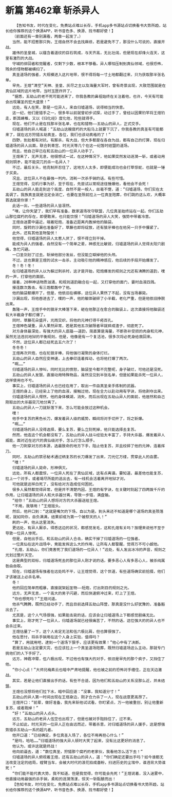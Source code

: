# 新篇 第462章 斩杀异人
        【告知书友，时代在变化，免费站点难以长存，手机app多书源站点切换看书大势所趋，站长给你推荐的这个换源APP，听书音色多、换源、找书都好使！】
       （前面还有一章别漏看，两章一起发了。）
       当然，能不招惹那只狗，王煊自然不会去找麻烦，若是避免不了，那没什么可说的，直接开战。
       雄伟的圣皇城，以蕴含着道纹的巨石筑成，与天齐高，无比壮阔，但是现在却烽火连天，这里有激烈的大战。
       守城的徘回者和觉醒者，仅剩下少数，根本不够看。异人哪怕压制到真仙领域，也很恐怖，残余的怪物都被横扫了。
       真圣道场的强者，大规模进入这片地带，恨不得将每一寸土地都翻过来，只为获取那半张名单。
       早先，王煊“清空”天神、圣皇、灰尽之主以及海量大军时，曾有奇景出现，大致范围就是在真仙区域的这片地带，当时玉匣炸开了。
       “据悉，五劫山的老不死可能进来了，你我各教的鼻祖始终在关注着他，也许，今天有可能会出现屠圣的宏大盛景！”
       远处，有人在笑，那是一位异人，来自归墟道场，说得相当的快意。
       这一纪，他们是猎手之一，很多年以前就曾初步试探，动过手了，曾经以因果钓竿将王煊钓走，断其嵴椎，又以《归化经》度化他，险些就得手。
       现在，他们不止是在找那半张名单，也在和猎物——五劫山的异人，正式交手。
       归墟道场的异人喊道：“五劫山这艘腐朽的大船马上就要下沉了，你我各教的真圣有可能都来了，就在远方狩猎五劫真圣，各位，我们也该动真格的了！”
       四野，到处都有对抗，有厮杀，有大战，但大多都是在各自为战，都有自己的打算，现在归墟道场的异人出面，联合刺青宫、时光天等几个在这一纪暂时结盟的道场。
       而且，他自己早已在和五劫山的一位异人动手了。
       王煊来了，无声无息，他很想试一试，在这种情况下，他如果突然发动涟漪一斩，或者动用规则铜矛，能不能突兀的杀一名异人？
       不过，最后关头，他克制并忍住了，这地方人太多，即便能成功也会打草惊蛇，也就是一锤子买卖。
       况且，这位异人不在最强一列内，消耗一次杀手锏的话，有些可惜。
       王煊觉得，见机行事为好，至于现在，先尝试以常规途径捶爆他，看他会不会死！
       五劫山的异人能走到这个高度，自然不是一般人，丝毫不憷，道：“归墟道场，你们实在太高调了。我族真圣就是注定会消亡，也要在圣殒前拉上一位真圣陪葬，你们跳的这么欢，大概率首选就是你家！”
       此话一出，一些道场的异人皆凛然。
       “嘿，让你失望了，我们早有准备，数家道场攻守联盟，几位真圣始终站在一起。你们五劫山那位腐朽的存在，即便敢来，也只能饮恨！”归墟道场的异人大笑，强势中带着冷意。
       王煊自迷雾中逼近，端着短炮，准备近距离内轰掉他的脑袋。
       同时，旋转的沙漏也准备好了，草藤也即将绽放，还有狼牙棒也在他另一只手中攥紧了。
       此外，还有其他圣物蛰伏！
       他觉得，归墟道场的异人太惹人厌了，恨不得立刻干掉。
       能成为异人的强者，自然没有一个简单之辈，神感无比敏锐，归墟道场的异人觉得太阳穴剧痛，急忙闪避。
       一口圣剑划了过去，斩掉他部分发丝，但没能立噼掉他的头颅。
       不过，这也算是王煊的试水一击杀，主动吸引他的精神感应，他后续的手段开始爆发了。
       冬！冬！冬！
       在归墟道场的异人以为躲过刺杀时，这才是开始，短炮爆发的规则之光还有沸腾的道韵，噗的一声，打穿他的面部。
       接着，20种神话物质汹涌，和规则道韵融合在一起，又打穿他的面门，霎时血液四溅。
       接连数次轰击，有三炮都轰中了他。
       他的脑袋都爆开了，但是，他依旧在横移，这位异人果然了不起，没有当场暴毙。
       沙漏出现，将他吞进去了，噗的一声，他的躯体破碎了小半截，老化严重，但是他依旧挣脱出来。
       轰隆一声，王煊手中的狼牙大棒落下来，砸在他那正在愈合的脑袋上，这次直接将他脑袋还有大半截身子都打爆了。
       同时，草藤花朵盛开，光雨交织，将他的元神打得千疮百孔。
       王煊神色凝重，异人果然异常，若是其他五次破限者早就碎成渣子，彻底死了。
       对方身体最深处，有强大的异人底蕴——道韵，简直算是海量，不断弥补受损的肉身和元神，虽然无法违抗地狱的平衡规则，但是，他像是有一个复活池，很多次将必死身给救回来。
       不然，这位异人都已经死去五六次了！
       冬冬冬！
       王煊再次开炮，也在抡狼牙棒，将他强行凝聚的身体打烂。
       五劫山的异人自然应变神速，上去拳印连着挥动，也将他打爆了两次。
       “啊……”
       归墟道场的异人惨叫，同时无比的愤怒，脑袋至今都不完整呢，身子破烂，可他还是没死。
       五劫山的异人发狠，直接动用特殊物品，虽然没见到半张名单，但是如果能杀死一位异人，这样使用也不亏。
       事实上，归墟道场的异人也已经在用了，取出一件由真圣亲手炼制的武器。
       王煊的身上，已经染上了他的血液，接触过他，现在全力以赴动用有字诀，将他剥夺出来。
       归墟道场的异人愕然，他的身体模湖，消失，而后出现在五劫山异人的面前，他居然和自己刚取出的大杀器突兀地分离了。
       五劫山的异人一刀就斩落下来，怎么可能会放过这种机会。
       噗！
       他手中复苏的黑色长刀，爆发着异人级的威势，瞬间将对手切开了，将之斩爆。
       “啊……”
       归墟道场的异人没得选择，要么复苏，要么立刻死掉，他只能选择去复苏。
       然而，他连这个机会都没有了，五劫山的异人战斗经验太丰富了，手持大杀器，爆发着异人威能，面对近在迟尺的真仙级对手，怎么打怎么顺手。
       他一刀刺穿对方的本源，选最致命的地方下手，阻止他复苏，并且绞碎了他的元神，连着挥刀。
       同时，五劫山的禁忌秘术通过柄复苏的长刀爆发了出来，刀光亿万缕，贯穿此人的血雾。
       “噗！”
       归墟道场的异人毙命，形神俱灭。
       远处，所有人都震惊，一位异人死在了真仙区域，这有点离谱。要知道，最差他也能复苏，拉上一个对手，或者竭尽所能的逃出去，有一线机会活着离开地狱才对。
       可他就是这样白死了，没有给对方造成任何困扰。
       很多人虽然都觉得异常，但是并不清楚内因，王煊的有字诀，在关键时刻起了四两拨千斤的作用，让归墟道场的异人和大杀器分离，导致一步错，满盘输。
       “给你！”五劫山的异人想将对方的大杀器送给王煊。
       “不用，我够用！”王煊摇头。
       然后，他开口到：“这就是嘴欠的下场，自以为是。到头来还不知道是哪个道场的真圣殒落呢，就如同你，自负满满，结果却成为第一个被祭天的人！”
       刷的一声，他从这里消失。
       更远处，有异人厮杀，得悉这边的状况，都感觉发毛，这和孔煊有关吗？按理来说他不至于导致一位异人惨死。
       但是，自他出手后，和五劫山的异人合击，确实干掉了归墟道场的一位强者。
       一位真仙在这片战场中，竟能发挥这么大的作用，让所有人都警醒，觉得万不可小觑他。
       “孔煊，五劫山，你们竟害死了我们道场的一位异人！”远处，有人发出冰冷的声音，规则之光划过整片天空。
       这是典型的双标，归墟道场死去的那位异人刚才说的话，要多恶心人有多恶心人，被杀纯属咎由自取。
       现在，归墟道场有强者在远处鸣不平，让王煊觉得，这个世道，有些道场确实前拾掇，他们才该被送上必杀名单。
       冬！
       他的回应简单而粗暴，直接就架起圣物——短炮，打出刺目的规则之光。
       远方，无声无息，一个高大的男子闪避，而后快速俯冲过来，盯上了王煊。
       “你也想死吗？”王煊问道。
       他杀气腾腾，既然已经动手了，而且目前选择五劫山阵营，那真是没什么好犹豫的，准备豁出去了。
       尤其是，这个人气场很强，如果能击毙的话，应该会让归墟道场上下都感觉剧痛无比。
       事实上，刚才死了一位异人，归墟道场就已经很痛苦了，不然的话，这位强大的的异人也不会杀过来。
       王煊估量了一下，这个人肯定无法和伍六极比肩，但也算很强了。
       他在思忖，将杀手锏用在这个人身上实验，值得吗？
       “算了，用就用吧，逮到一个道场下狠手，应该更有效果！”他心中有了决断。
       若是五劫山注定要灭完，也应该拉上一个真圣道场陪葬，既然归墟道场这么主动，那就专门挑他们的人下手好了。
       远方，神霞冲霄，伍六极出现，不过他也有强大的对手，依旧是早先的那个疯子，又挡住了他。
       “你小心点！”大师兄梅素云也暗中严肃地提醒，他也被之前的恐怖对手缠住，正在天边激战。
       其实，若是让他们直接出手的话，有些不合适，因为他们和五劫山的关系没那么近，并未结盟。
       王煊也没想将他们拉下水，暗中回应道：“没事，我知道分寸！”
       五劫山的异人第一时间出现在王煊身边，刚才合力杀了一人，现在战意更高昂了。
       王煊开口：“前辈，做好准备，我先来斩他试试看，你盯紧点，万一他被重创，别让他重新复苏，或者跑掉！”
       “好！”五劫山的异人点头。
       远方，五劫山的老异人伍空也出现了，但是也被对手阻挡住了，过不来。
       不止如此，时光天的一位异人正在由远而近，带着杀意，对归墟道场的异人援手，这是想强势猎杀五劫山一系的超凡者。
       他开口道：“已经确定，多位真圣入场了，各位不用再担心什么！”
       “是吗，哈哈……”归墟道场的强大异人顿时大笑了起来，没有比这更好的消息了。
       他认为，或许这就是终战！
       他向前逼去，道：“数位真圣，狩猎那个腐朽的老家伙，我看他怎么活下去！”
       归墟道场的异人俯视着王煊，还有五劫山的异人，道：“你们确定还要出手吗？如今谁都无法改变注定的结局，螳臂当车，会被大时代的浪花拍成齑粉，扫进历史的尘埃中，谁违背大势谁死！”
       “你们能不能代表大势，我不知道，但是我觉得，你可能会先死！”王煊说着，没入迷雾中，他直接动用最强的杀手锏，柔和的涟漪荡漾，惊天一斩酝酿而出！
       【告知书友，时代在变化，免费站点难以长存，手机app多书源站点切换看书大势所趋，站长给你推荐的这个换源APP，听书音色多、换源、找书都好使！】